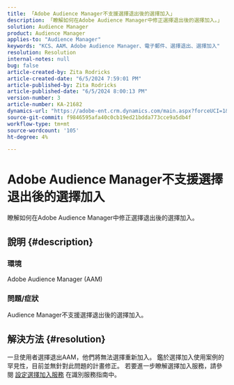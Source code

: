 ```yaml
---
title: 「Adobe Audience Manager不支援選擇退出後的選擇加入」
description: 「瞭解如何在Adobe Audience Manager中修正選擇退出後的選擇加入。」
solution: Audience Manager
product: Audience Manager
applies-to: "Audience Manager"
keywords: "KCS、AAM、Adobe Audience Manager、電子郵件、選擇退出、選擇加入"
resolution: Resolution
internal-notes: null
bug: false
article-created-by: Zita Rodricks
article-created-date: "6/5/2024 7:59:01 PM"
article-published-by: Zita Rodricks
article-published-date: "6/5/2024 8:00:13 PM"
version-number: 3
article-number: KA-21682
dynamics-url: "https://adobe-ent.crm.dynamics.com/main.aspx?forceUCI=1&pagetype=entityrecord&etn=knowledgearticle&id=5e83100d-7623-ef11-840a-000d3a372703"
source-git-commit: f9846595afa40c0cb19ed21bdda773cce9a5db4f
workflow-type: tm+mt
source-wordcount: '105'
ht-degree: 4%

---
```


# Adobe Audience Manager不支援選擇退出後的選擇加入


瞭解如何在Adobe Audience Manager中修正選擇退出後的選擇加入。

## 說明 {#description}


### <b>環境</b>

Adobe Audience Manager (AAM)

### <b>問題/症狀</b>

Audience Manager不支援選擇退出後的選擇加入。


## 解決方法 {#resolution}


一旦使用者選擇退出AAM，他們將無法選擇重新加入。 鑑於選擇加入使用案例的罕見性，目前並無針對此問題的計畫修正。 若要進一步瞭解選擇加入服務，請參閱 [設定選擇加入服務](https://experienceleague.adobe.com/docs/id-service/using/implementation/opt-in-service/getting-started.html) 在識別服務指南中。
